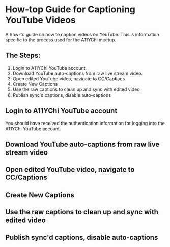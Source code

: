# How-top Guide for Captioning YouTube Videos
A how-to guide on how to caption videos on YouTube. This is information specific to the process used for the A11YChi meetup.

## The Steps:
1. Login to A11YChi YouTube account.
2. Download YouTube auto-captions from raw live stream video.
3. Open edited YouTube video, navigate to CC/Captions
4. Create New Captions
5. Use the raw captions to clean up and sync with edited video 
6. Publish sync'd captions, disable auto-captions

## Login to A11YChi YouTube account
You should have received the authentication information for logging into the A11YChi YouTube account.

## Download YouTube auto-captions from raw live stream video

## Open edited YouTube video, navigate to CC/Captions

## Create New Captions

## Use the raw captions to clean up and sync with edited video 

## Publish sync'd captions, disable auto-captions


